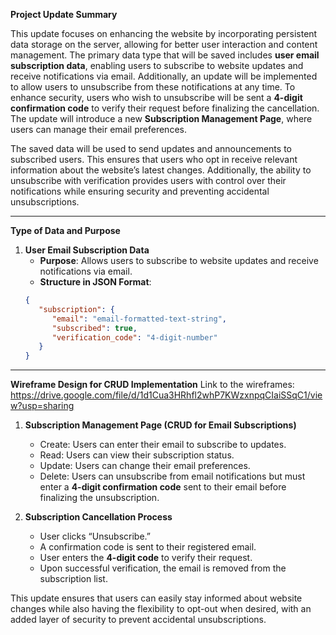 **Project Update Summary**

This update focuses on enhancing the website by incorporating persistent data storage on the server, allowing for better user interaction and content management. The primary data type that will be saved includes **user email subscription data**, enabling users to subscribe to website updates and receive notifications via email. Additionally, an update will be implemented to allow users to unsubscribe from these notifications at any time. To enhance security, users who wish to unsubscribe will be sent a **4-digit confirmation code** to verify their request before finalizing the cancellation. The update will introduce a new **Subscription Management Page**, where users can manage their email preferences.

The saved data will be used to send updates and announcements to subscribed users. This ensures that users who opt in receive relevant information about the website’s latest changes. Additionally, the ability to unsubscribe with verification provides users with control over their notifications while ensuring security and preventing accidental unsubscriptions.

---

**Type of Data and Purpose**

1. **User Email Subscription Data**
   - **Purpose**: Allows users to subscribe to website updates and receive notifications via email.
   - **Structure in JSON Format**:
   ```json
   {
      "subscription": {
         "email": "email-formatted-text-string",
         "subscribed": true,
         "verification_code": "4-digit-number"
      }
   }
   ```

---

**Wireframe Design for CRUD Implementation**
Link to the wireframes: https://drive.google.com/file/d/1d1Cua3HRhfl2whP7KWzxnpqCIaiSSqC1/view?usp=sharing 

1. **Subscription Management Page (CRUD for Email Subscriptions)**
   - Create: Users can enter their email to subscribe to updates.
   - Read: Users can view their subscription status.
   - Update: Users can change their email preferences.
   - Delete: Users can unsubscribe from email notifications but must enter a **4-digit confirmation code** sent to their email before finalizing the unsubscription.

2. **Subscription Cancellation Process**
   - User clicks “Unsubscribe.”
   - A confirmation code is sent to their registered email.
   - User enters the **4-digit code** to verify their request.
   - Upon successful verification, the email is removed from the subscription list.

This update ensures that users can easily stay informed about website changes while also having the flexibility to opt-out when desired, with an added layer of security to prevent accidental unsubscriptions.

